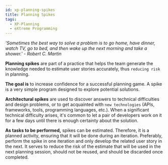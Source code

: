 ```yaml
---
id: xp-planning-spikes
title: Planning Spikes
tags:
  - XP-Planning
  - eXtreme Programming
---
```


*'Sometimes the best way to solve a problem is to go home, have dinner, watch TV, go to bed, and then wake up the next morning and take a shower.' - Robert C. Martin*

**Planning spikes** are part of a practice that helps the team generate the knowledge needed to estimate user stories accurately, thus `reducing risk` in planning.

**The goal is** to increase confidence for a successful planning game. A spike is a very simple program designed to explore potential solutions.

**Architectural spikes** are used to discover answers to technical difficulties and design problems, or to get acquainted with `new technologies` (APIs, frameworks, tools, programming languages, etc.). When a significant technical difficulty arises, it's common to let a pair of developers work on it for a few days until there is enough certainty about the solution.

**As tasks to be performed,** spikes can be estimated. Therefore, it is a planned activity, ensuring that it will be done during an iteration. Preferably, perform the spike in one iteration and only develop the related user story in the next. It serves to reduce the risk of the estimate that will be used in the next planning session, should not be reused, and should be discarded once completed.